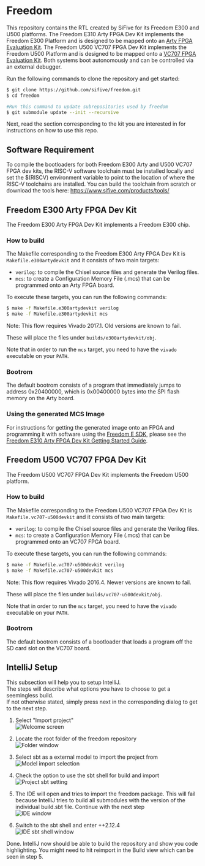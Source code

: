 Freedom
=======

This repository contains the RTL created by SiFive for its Freedom E300 and U500
platforms. The Freedom E310 Arty FPGA Dev Kit implements the Freedom E300
Platform and is designed to be mapped onto an [Arty FPGA Evaluation
Kit](https://www.xilinx.com/products/boards-and-kits/arty.html). The Freedom
U500 VC707 FPGA Dev Kit implements the Freedom U500 Platform and is designed to
be mapped onto a [VC707 FPGA Evaluation
Kit](https://www.xilinx.com/products/boards-and-kits/ek-v7-vc707-g.html).
Both systems boot autonomously and can be controlled via an external debugger.

Run the following commands to clone the repository and get started:

```sh
$ git clone https://github.com/sifive/freedom.git
$ cd freedom

#Run this command to update subrepositories used by freedom
$ git submodule update --init --recursive
```

Next, read the section corresponding to the kit you are interested in for
instructions on how to use this repo.

Software Requirement
--------------------

To compile the bootloaders for both Freedom E300 Arty and U500 VC707
FPGA dev kits, the RISC-V software toolchain must be installed locally and
set the $(RISCV) environment variable to point to the location of where the
RISC-V toolchains are installed. You can build the toolchain from scratch
or download the tools here: https://www.sifive.com/products/tools/


Freedom E300 Arty FPGA Dev Kit
------------------------------

The Freedom E300 Arty FPGA Dev Kit implements a Freedom E300 chip.

### How to build

The Makefile corresponding to the Freedom E300 Arty FPGA Dev Kit is
`Makefile.e300artydevkit` and it consists of two main targets:

- `verilog`: to compile the Chisel source files and generate the Verilog files.
- `mcs`: to create a Configuration Memory File (.mcs) that can be programmed
onto an Arty FPGA board.

To execute these targets, you can run the following commands:

```sh
$ make -f Makefile.e300artydevkit verilog
$ make -f Makefile.e300artydevkit mcs
```

Note: This flow requires Vivado 2017.1. Old versions are known to fail.

These will place the files under `builds/e300artydevkit/obj`.

Note that in order to run the `mcs` target, you need to have the `vivado`
executable on your `PATH`.

### Bootrom

The default bootrom consists of a program that immediately jumps to address
0x20400000, which is 0x00400000 bytes into the SPI flash memory on the Arty
board.

### Using the generated MCS Image

For instructions for getting the generated image onto an FPGA and programming it with software using the [Freedom E SDK](https://github.com/sifive/freedom-e-sdk), please see the [Freedom E310 Arty FPGA Dev Kit Getting Started Guide](https://www.sifive.com/documentation/freedom-soc/freedom-e300-arty-fpga-dev-kit-getting-started-guide/).

Freedom U500 VC707 FPGA Dev Kit
-------------------------------

The Freedom U500 VC707 FPGA Dev Kit implements the Freedom U500 platform.

### How to build

The Makefile corresponding to the Freedom U500 VC707 FPGA Dev Kit is
`Makefile.vc707-u500devkit` and it consists of two main targets:

- `verilog`: to compile the Chisel source files and generate the Verilog files.
- `mcs`: to create a Configuration Memory File (.mcs) that can be programmed
onto an VC707 FPGA board.

To execute these targets, you can run the following commands:

```sh
$ make -f Makefile.vc707-u500devkit verilog
$ make -f Makefile.vc707-u500devkit mcs
```

Note: This flow requires Vivado 2016.4. Newer versions are known to fail.

These will place the files under `builds/vc707-u500devkit/obj`.

Note that in order to run the `mcs` target, you need to have the `vivado`
executable on your `PATH`.

### Bootrom

The default bootrom consists of a bootloader that loads a program off the SD
card slot on the VC707 board.

IntelliJ Setup
-------------------------------
This subsection will help you to setup IntelliJ.  
The steps will describe what options you have to choose to get a seemingless build.  
If not otherwise stated, simply press next in the corresponding dialog to get to the next step.

1. Select "Import project"  
![Welcome screen](documentation/intellij-setup-01-welcome-screen.png)

2. Locate the root folder of the freedom repository  
![Folder window](documentation/intellij-setup-02-find-freedom-folder.png)

3. Select sbt as a external model to import the project from  
![Model import selection](documentation/intellij-setup-03-select-sbt-import.png)

4. Check the option to use the sbt shell for build and import  
![Project sbt setting](documentation/intellij-setup-04-import-project-source-and-sbt-settings.png)

5. The IDE will open and tries to import the freedom package. This will fail because IntelliJ tries to build all submodules with the version of the individual build.sbt file. Continue with the next step  
![IDE window](documentation/intellij-setup-05-first-ide-start.png)

6. Switch to the sbt shell and enter ++2.12.4  
![IDE sbt shell window](documentation/intellij-setup-06-sbt-shell-version-setting.png)

Done. IntelliJ now should be able to build the repository and show you code highlighting.
You might need to hit reimport in the Build view which can be seen in step 5.